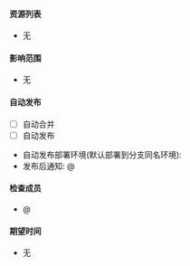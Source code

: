 <!--
说明：
 1. 相关资源、变更列表、待办列表不会解析，可随意填写
 2. 自动发布为延迟解析，可在 MR 合并前随意修改，将决定合并后是否触发自动发布
 3. [ ] 为非选中状态，[x] 为选中状态，右中括号和文字间须有一个空格
 4. 自动发布成功后将通知“发布后通知”指定账号(MR 发起者默认会被通知)，一般为 QA
 5. 检查成员、期望完成时间为立即解析，若无检查成员将不会发送通知，期望完成时间若为空则为 '不限'
 6. 所有关键注释下不允许更改内容及格式
 7. 自动合并为延迟解析，可在最后一个 reviewer approve 完成前随意修改，将决定最后一个 reviewer approve 后是否自动合并 mr
 -->

<!-- MR 的 title 将会作为企业微信通知的标题，告知 Reviewer/QA 主要变更内容，请注意修改为通俗易懂的描述 -->

#### 资源列表

- 无

#### 影响范围

- 无

#### 自动发布

<!-- autoMerge -->

- [ ] 自动合并
  <!-- autoRelease -->
- [ ] 自动发布
  <!-- releaseDeployment -->
- 自动发布部署环境(默认部署到分支同名环境):
  <!-- afterReleaseNotice -->
- 发布后通知: @

#### 检查成员

<!-- reviewer -->

- @

#### 期望时间

<!-- expectTime -->

- 无
